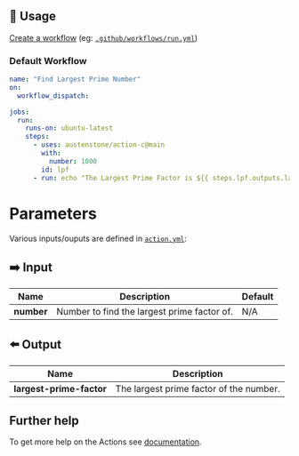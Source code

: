 
## 🏃 Usage
[Create a workflow](https://help.github.com/en/articles/configuring-a-workflow#creating-a-workflow-file) (eg: [`.github/workflows/run.yml`](.github/workflows/usage.yaml))

### Default Workflow
```yml
name: "Find Largest Prime Number"
on:
  workflow_dispatch:

jobs:
  run:
    runs-on: ubuntu-latest
    steps:
      - uses: austenstone/action-c@main
        with:
          number: 1000
        id: lpf
      - run: echo "The Largest Prime Factor is ${{ steps.lpf.outputs.largest-prime-factor }}."
```
# Parameters
Various inputs/ouputs are defined in [`action.yml`](action.yml):

## ➡️ Input

| Name | Description | Default |
| --- | - | - |
| **number** | Number to find the largest prime factor of. | N/A |

## ⬅️ Output

| Name | Description |
| --- | - |
| **largest-prime-factor** | The largest prime factor of the number. |

## Further help
To get more help on the Actions see [documentation](https://docs.github.com/en/actions).
